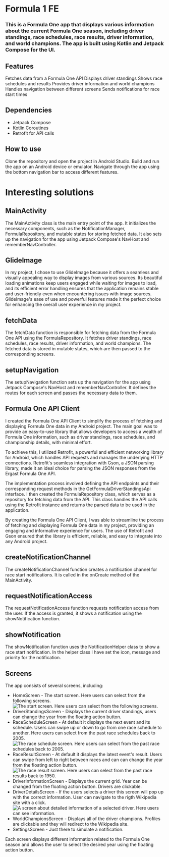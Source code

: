 # Formula 1 FE

### This is a Formula One app that displays various information about the current Formula One season, including driver standings, race schedules, race results, driver information, and world champions. The app is built using Kotlin and Jetpack Compose for the UI.

## Features

Fetches data from a Formula One API
Displays driver standings
Shows race schedules and results
Provides driver information and world champions
Handles navigation between different screens
Sends notifications for race start times

## Dependencies

-   Jetpack Compose
-   Kotlin Coroutines
-   Retrofit for API calls

## How to use

Clone the repository and open the project in Android Studio.
Build and run the app on an Android device or emulator.
Navigate through the app using the bottom navigation bar to access different features.

# Interesting solutions

## MainActivity

The MainActivity class is the main entry point of the app. It initializes the necessary components, such as the NotificationManager, FormulaRepository, and mutable states for storing fetched data. It also sets up the navigation for the app using Jetpack Compose's NavHost and rememberNavController.

## GlideImage

In my project, I chose to use GlideImage because it offers a seamless and visually appealing way to display images from various sources. Its beautiful loading animations keep users engaged while waiting for images to load, and its efficient error handling ensures that the application remains stable and user-friendly even when encountering issues with image sources. GlideImage's ease of use and powerful features made it the perfect choice for enhancing the overall user experience in my project.

## fetchData

The fetchData function is responsible for fetching data from the Formula One API using the FormulaRepository. It fetches driver standings, race schedules, race results, driver information, and world champions. The fetched data is stored in mutable states, which are then passed to the corresponding screens.

## setupNavigation

The setupNavigation function sets up the navigation for the app using Jetpack Compose's NavHost and rememberNavController. It defines the routes for each screen and passes the necessary data to them.

## Formula One API Client

I created the Formula One API Client to simplify the process of fetching and displaying Formula One data in my Android project. The main goal was to provide an easy-to-use library that allows developers to access a wealth of Formula One information, such as driver standings, race schedules, and championship details, with minimal effort.

To achieve this, I utilized Retrofit, a powerful and efficient networking library for Android, which handles API requests and manages the underlying HTTP connections. Retrofit's seamless integration with Gson, a JSON parsing library, made it an ideal choice for parsing the JSON responses from the Ergast Formula One API.

The implementation process involved defining the API endpoints and their corresponding request methods in the GetFormulaDriverStandingsApi interface. I then created the FormulaRepository class, which serves as a repository for fetching data from the API. This class handles the API calls using the Retrofit instance and returns the parsed data to be used in the application.

By creating the Formula One API Client, I was able to streamline the process of fetching and displaying Formula One data in my project, providing an engaging and informative experience for users. The use of Retrofit and Gson ensured that the library is efficient, reliable, and easy to integrate into any Android project.

## createNotificationChannel

The createNotificationChannel function creates a notification channel for race start notifications. It is called in the onCreate method of the MainActivity.

## requestNotificationAccess

The requestNotificationAccess function requests notification access from the user. If the access is granted, it shows a notification using the showNotification function.

## showNotification

The showNotification function uses the NotificationHelper class to show a race start notification. In the helper class I have set the icon, message and priority for the notification.

## Screens

The app consists of several screens, including:

-   HomeScreen - The start screen. Here users can select from the following screens. ![The start screen. Here users can select from the following screens.](main.jpg)
-   DriverStandingsScreen - Displays the current driver standings, users can change the year from the floating action button.
-   RaceScheduleScreen - At default it displays the next event and its schedule. Users can swipe up or down to go from one race schedule to another. Here users can select from the past race schedules back to 2005. ![The race schedule screen. Here users can select from the past race schedules back to 2005.](schedule.jpg)
-   RaceResultScreen - At default it displays the latest event's result. Users can swipe from left to right between races and can can change the year from the floating action button. ![The race result screen. Here users can select from the past race results back to 1950.](result.jpg)
-   DriverInformationScreen - Displays the current grid. Year can be changed from the floating action button. Drivers are clickable.
-   DriverDetailsScreen - If the users selects a driver this screen will pop up with the correct information. User can navigate to the rigth Wikipedia site with a click. ![A screen about detailed information of a selected driver. Here users can see information.](detailed.jpg)
-   WorldChampionsScreen - Displays all of the driver champions. Profiles are clickable and they will redirect to the Wikipedia site.
-   SettingsScreen - Just there to simulate a notification.

Each screen displays different information related to the Formula One season and allows the user to select the desired year using the floating action button.
